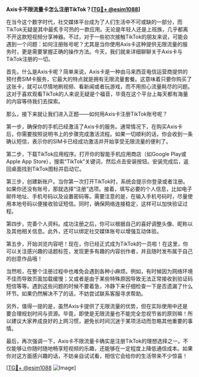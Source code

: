 **Axis卡不限流量卡怎么注册TikTok？[[TG💪+ @esim1088](https://t.me/s/esim1088)]**

在当今这个数字时代，社交媒体平台成为了人们生活中不可或缺的一部分，而TikTok无疑是其中最炙手可热的一款应用。无论是年轻人还是上班族，几乎都离不开这款短视频分享神器。不过，对于一些初次接触TikTok的朋友来说，可能会遇到一个问题：如何注册账号呢？尤其是当你使用Axis卡这种提供无限流量的服务时，更是需要掌握正确的操作方法。今天，我们就来详细聊聊关于Axis卡与TikTok注册的一切。

首先，什么是Axis卡呢？简单来说，Axis卡是一种由马来西亚电信运营商提供的预付费SIM卡服务，它最大的特点就是拥有无限流量套餐。这意味着只要你购买了这张卡，就可以尽情地刷视频、看新闻或者玩游戏，而不用担心流量耗尽的问题。这对于喜欢观看TikTok的人来说无疑是个福音，毕竟在这个平台上每天都有海量的内容等待我们去探索。

那么，接下来就让我们进入正题——如何用Axis卡注册TikTok账号呢？

第一步，确保你的手机已经激活了Axis卡的服务。通常情况下，在购买Axis卡后，你需要按照说明书上的步骤完成激活流程。如果一切顺利的话，你会收到一条确认短信，表示你的SIM卡已经成功激活并开始享受无限流量的便利了。

第二步，下载TikTok应用程序。打开你的智能手机应用商店（如Google Play或Apple App Store），搜索“TikTok”关键词，然后点击安装按钮。安装完成后，返回桌面找到TikTok图标并启动它。

第三步，创建新账户。当你第一次打开TikTok时，系统会提示你登录或者注册。如果你还没有账号，那就选择“注册”选项。接着，填写必要的个人信息，比如电子邮件地址、手机号码以及设置密码等。需要注意的是，在输入手机号码时，尽量使用本地号码以便接收验证短信。同时，确保网络连接稳定，这样可以加快验证过程。

第四步，完善个人资料。成功注册之后，你可以根据自己的喜好调整头像、昵称以及其他相关信息。此外，还可以绑定社交媒体账号以增强互动体验。

第五步，开始浏览内容吧！现在，你已经正式成为TikTok的一员啦！在这里，你可以关注感兴趣的话题标签，发现更多有趣的内容创作者，并且随时发布属于自己的创意作品哦！

当然啦，在整个注册过程中也难免会遇到各种小麻烦。例如，有时候因为网络环境不佳而导致页面加载缓慢；又或者是由于某些特殊原因导致无法正常接收到验证码短信等等。遇到这些问题的时候不要着急，冷静下来仔细检查一下是否遗漏了什么环节。如果仍然解决不了的话，不妨尝试联系客服寻求帮助。

另外，值得一提的是，虽然Axis卡提供了无限流量的优势，但在实际使用中还是要合理规划时间与资源。毕竟，即使是无限流量也不能完全忽视节省的原则嘛！所以建议大家养成良好的上网习惯，避免长时间沉迷于某项活动而忽略其他重要的事情。

最后，再次强调一下，Axis卡不限流量卡确实是注册TikTok的理想选择之一。不仅能够让你随时随地畅享短视频的乐趣，还能够在一定程度上降低通信成本。如果你对这方面感兴趣的话，不妨亲自试试看，相信它会给你的生活带来不少惊喜！

[[TG💪+ @esim1088](https://t.me/s/esim1088) ![Image](https://i.postimg.cc/4NQfJmqS/Snipaste-2025-05-13-00-14-12.png)]